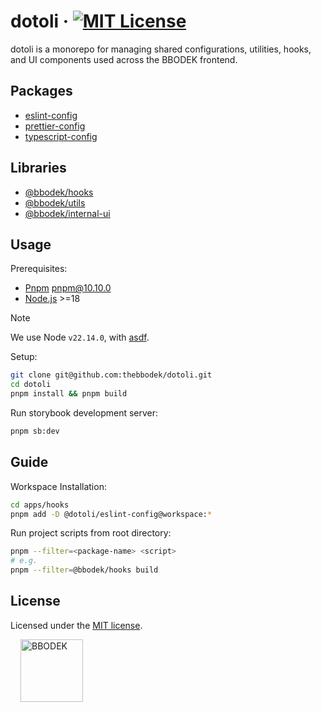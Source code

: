 # dotoli &middot; [![MIT License](https://img.shields.io/badge/license-MIT-blue.svg)](https://github.com/thebbodek/dotoli/blob/main/LICENSE)

dotoli is a monorepo for managing shared configurations, utilities, hooks, and UI components used across the BBODEK frontend.

## Packages

- [eslint-config](https://github.com/thebbodek/dotoli/blob/main/packages/eslint-config)
- [prettier-config](https://github.com/thebbodek/dotoli/blob/main/packages/prettier-config)
- [typescript-config](https://github.com/thebbodek/dotoli/blob/main/packages/typescript-config)

## Libraries

- [@bbodek/hooks](https://github.com/thebbodek/dotoli/blob/main/apps/hooks/README.md)
- [@bbodek/utils](https://github.com/thebbodek/dotoli/blob/main/apps/utils/README.md)
- [@bbodek/internal-ui](https://github.com/thebbodek/dotoli/blob/main/apps/internal-ui/README.md)

## Usage
Prerequisites:
- [Pnpm](https://pnpm.io/installation) pnpm@10.10.0
- [Node.js](https://nodejs.org/en/download) >=18

> [!NOTE]  
> We use Node `v22.14.0`, with [asdf](https://asdf-vm.com/guide/getting-started.html).

Setup:

```sh
git clone git@github.com:thebbodek/dotoli.git
cd dotoli
pnpm install && pnpm build
```

Run storybook development server:

```sh
pnpm sb:dev
```

## Guide

Workspace Installation:

```sh
cd apps/hooks
pnpm add -D @dotoli/eslint-config@workspace:* 
```

Run project scripts from root directory:

```sh
pnpm --filter=<package-name> <script>
# e.g.
pnpm --filter=@bbodek/hooks build
```

## License

Licensed under the [MIT license](https://github.com/thebbodek/dotoli/blob/main/LICENSE).

<a href="https://bbodek.com/" target="_blank">
  <picture>
    <source media="(prefers-color-scheme: dark)" srcset="https://image.thebbodek.com/logo/logo-white.png"/>
    <img align="center" alt="BBODEK" width="100" hspace="16" src="https://image.thebbodek.com/logo/logo-color.png"/>
  </picture>
</a>
